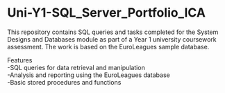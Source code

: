 # Uni-Y1-SQL_Server_Portfolio_ICA
This repository contains SQL queries and tasks completed for the System Designs and Databases module as part of a Year 1 university coursework assessment. The work is based on the EuroLeagues sample database.

Features <br>
-SQL queries for data retrieval and manipulation <br>
-Analysis and reporting using the EuroLeagues database <br>
-Basic stored procedures and functions
